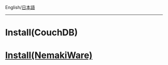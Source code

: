 English/[日本語](https://github.com/aegif/NemakiWare/wiki/%E3%82%A4%E3%83%B3%E3%82%B9%E3%83%88%E3%83%BC%E3%83%AB)
***
# Install(CouchDB)
# [Install(NemakiWare)](https://github.com/aegif/NemakiWare/wiki/Install%28NemakiWare%29)